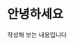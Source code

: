 <!--
title : hihi
category : blog
date : 2022-01-11
summary : 요약
thumb : //tympanus.net/Development/ThumbnailGridAnimations/img/1.jpg
-->

# 안녕하세요

작성해 보는 내용입니다